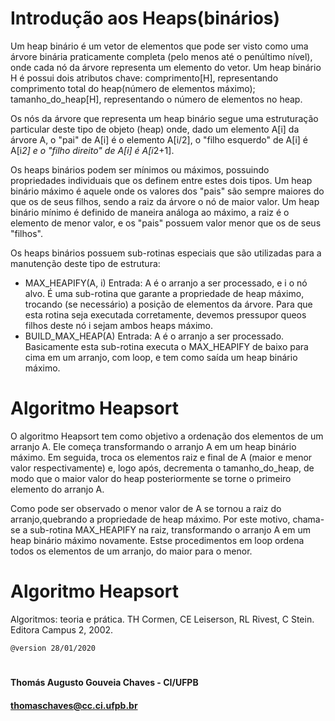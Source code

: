 # Introdução aos Heaps(binários)
   Um heap binário é um vetor de elementos que pode ser visto como uma árvore binária praticamente completa (pelo menos até o penúltimo nível), onde cada nó da árvore representa um elemento do vetor. Um heap binário H é possui dois atributos chave: comprimento[H], representando comprimento total do heap(número de elementos máximo); tamanho_do_heap[H], representando o número de elementos no heap. 
   
   Os nós da árvore que representa um heap binário segue uma estruturação particular deste tipo de objeto (heap) onde, dado um elemento A[i] da árvore A, o "pai" de A[i] é o elemento A[i/2], o "filho esquerdo" de A[i] é A[i*2] e o "filho direito" de A[i] é A[i*2+1].
   
   Os heaps binários podem ser mínimos ou máximos, possuindo propriedades individuais que os definem entre estes dois tipos. Um heap binário máximo é aquele onde os valores dos "pais" são sempre maiores do que os de seus filhos, sendo a raiz da árvore o nó de maior valor. Um heap binário mínimo é definido de maneira análoga ao máximo, a raiz é o elemento de menor valor, e os "pais" possuem valor menor que os de seus "filhos".
   
   Os heaps binários possuem sub-rotinas especiais que são utilizadas para a manutenção deste tipo de estrutura:
   
   - MAX_HEAPIFY(A, i)
   Entrada: A é o arranjo a ser processado, e i o nó alvo.
   É uma sub-rotina que garante a propriedade de heap máximo, trocando (se necessário) a posição de elementos da árvore.
   Para que esta rotina seja executada corretamente, devemos pressupor queos filhos deste nó i sejam ambos heaps máximo.
   - BUILD_MAX_HEAP(A)
   Entrada: A é o arranjo a ser processado.
   Basicamente esta sub-rotina executa o MAX_HEAPIFY de baixo para cima
   em um arranjo, com loop, e tem como saída um heap binário máximo.
        
 # Algoritmo Heapsort
   O algoritmo Heapsort tem como objetivo a ordenação dos elementos de um arranjo A. Ele começa transformando o arranjo A em um heap binário máximo. Em seguida, troca os elementos raiz e final de A (maior e menor valor respectivamente) e, logo após, decrementa o tamanho_do_heap, de modo que o maior valor do heap posteriormente se torne o primeiro elemento do arranjo A. 
   
   Como pode ser observado o menor valor de A se tornou a raiz do arranjo,quebrando a propriedade de heap máximo. Por este motivo, chama-se a sub-rotina MAX_HEAPIFY na raiz, transformando o arranjo A em um heap binário máximo novamente. Estse procedimentos em loop ordena todos os elementos de um arranjo, do maior para o menor.

# Algoritmo Heapsort
Algoritmos: teoria e prática. TH Cormen, CE Leiserson, RL Rivest, C Stein. Editora Campus 2, 2002.
    

    @version 28/01/2020

#   
#### Thomás Augusto Gouveia Chaves - CI/UFPB
#### thomaschaves@cc.ci.ufpb.br
